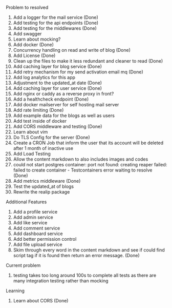 Problem to resolved

1. Add a logger for the mail service (Done)
2. Add testing for the api endpoints (Done)
3. Add testing for the middlewares (Done)
4. Add swagger
5. Learn about mocking?
6. Add docker (Done)
7. Concurrency handling on read and write of blog (Done)
8. Add License (Done)
9. Clean up the files to make it less redundant and cleaner to read (Done)
10. Add caching layer for blog service (Done)
11. Add retry mechanism for my send activation email mq (Done)
12. Add log analytics for this app
13. Adjustment to the updated_at date (Done)
14. Add caching layer for user service (Done)
15. Add nginx or caddy as a reverse proxy in front?
16. Add a healthcheck endpoint (Done)
17. Add docker mailserver for self hosting mail server
18. Add rate limiting (Done)
19. Add example data for the blogs as well as users
20. Add test inside of docker
21. Add CORS middleware and testing (Done)
22. Learn about vim
23. Do TLS Config for the server (Done)
24. Create a CRON Job that inform the user that its account will be deleted after 1 month of inactive use
25. Add Load Testing
26. Allow the content markdown to also includes images and codes
27. could not start postgres container: port not found: creating reaper failed: failed to create container - Testcontainers error waiting to resolve (Done)
28. Add metrics middleware (Done)
29. Test the updated_at of blogs
30. Rewrite the realip package

Additional Features

1. Add a profile service
2. Add admin service
3. Add like service
4. Add comment service
5. Add dashboard service
6. Add better permission control
7. Add file upload service
8. Skim through every word in the content markdown and see if could find script tag if it is found then return an error message. (Done)

Current problem

1. testing takes too long around 100s to complete all tests as there are many integration testing rather than mocking

Learning

1. Learn about CORS (Done)
